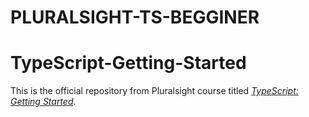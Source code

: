 # PLURALSIGHT-TS-BEGGINER
# TypeScript-Getting-Started

This is the official repository from Pluralsight course titled [*TypeScript: Getting Started*](https://app.pluralsight.com/library/courses/typescript-getting-started/table-of-contents).
